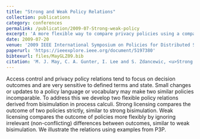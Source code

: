 ```yaml
---
title: "Strong and Weak Policy Relations"
collection: publications
category: conferences
permalink: /publication/2009-07-Strong-weak-policy
excerpt: 'A more flexible way to compare privacy policies using a comparison metric derived from process calculi.'
date: 2009-07-20
venue: '2009 IEEE International Symposium on Policies for Distributed Systems and Networks'
paperurl: 'https://ieeexplore.ieee.org/document/5197380'
bibtexurl: files/MayGLZ09.bib
citation: 'M. J. May, C. A. Gunter, I. Lee and S. Zdancewic, <u>Strong and Weak Policy Relations</u>, in <i>2009 IEEE International Symposium on Policies for Distributed Systems and Networks</i>, London, UK, 2009, pp. 33-36, doi: 10.1109/POLICY.2009.20.'
---
```


Access control and privacy policy relations tend to focus on decision outcomes and are very sensitive to defined terms and state. Small changes or updates to a policy language or vocabulary may make two similar policies incomparable. To address this we develop two flexible policy relations derived from bisimulation in process calculi. Strong licensing compares the outcome of two policies strictly, similar to strong bisimulation. Weak licensing compares the outcome of policies more flexibly by ignoring irrelevant (non-conflicting) differences between outcomes, similar to weak bisimulation. We illustrate the relations using examples from P3P.
